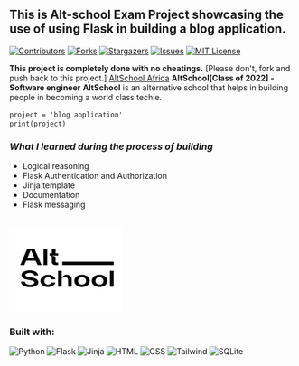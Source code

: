 ## This is Alt-school Exam Project showcasing the use of using Flask in building a blog application.

[![Contributors][contributors-shield]][contributors-url]
[![Forks][forks-shield]][forks-url]
[![Stargazers][stars-shield]][stars-url]
[![Issues][issues-shield]][issues-url]
[![MIT License][license-shield]][license-url]

**This project is completely done with no cheatings.**
[Please don't, fork and push back to this project.]
[AltSchool Africa](https://www.altschoolafrica.com)
**AltSchool[Class of 2022] - Software engineer**
**AltSchool** is an alternative school that helps in building people in becoming a world class techie.

```
project = 'blog application'
print(project)
```

### _What I learned during the process of building_

<ul>
    <li>Logical reasoning</li>
    <li>Flask Authentication and Authorization</li>
    <li>Jinja template</li>
    <li>Documentation</li>
    <li>Flask messaging</li>
</ul>

<br>
<img src="static/img/altschool.png" alt="AltSchool Africa" width="200px" height="150px">

### Built with:

![Python](https://img.shields.io/badge/Python-3776AB?style=for-the-badge&logo=python&logoColor=white)
![Flask](https://img.shields.io/badge/Flask-000000?style=for-the-badge&logo=flask&logoColor=white)
![Jinja](https://img.shields.io/badge/Jinja-000000?style=for-the-badge&logo=jinja&logoColor=white)
![HTML](https://img.shields.io/badge/HTML5-E34F26?style=for-the-badge&logo=html5&logoColor=white)
![CSS](https://img.shields.io/badge/CSS3-1572B6?style=for-the-badge&logo=css3&logoColor=white)
![Tailwind](https://img.shields.io/badge/Tailwind-38B2AC?style=for-the-badge&logo=tailwind-css&logoColor=white)
![SQLite](https://img.shields.io/badge/SQLite-07405E?style=for-the-badge&logo=sqlite&logoColor=white)

<!--markdown links and images-->

[contributors-shield]: https://img.shields.io/github/contributors/AltSchoolAfrica/AltSchool-Exam-Project.svg?style=for-the-badge
[contributors-url]: https://github.com/Awwal234/ALTSCHOOL-BLOG-APP/graphs/contributors
[forks-shield]: https://img.shields.io/github/forks/Awwal234/ALTSCHOOL-BLOG-APP.svg?style=for-the-badge
[forks-url]: https://github.com/Awwal234/ALTSCHOOL-BLOG-APP/network/members
[stars-shield]: https://img.shields.io/github/stars/Awwal234/ALTSCHOOL-BLOG-APP.svg?style=for-the-badge
[stars-url]: https://github.com/Awwal234/ALTSCHOOL-BLOG-APP/stargazers
[issues-shield]: https://img.shields.io/github/issues/Awwal234/ALTSCHOOL-BLOG-APP.svg?style=for-the-badge
[issues-url]: https://github.com/Awwal234/ALTSCHOOL-BLOG-APP/issues
[license-shield]: https://img.shields.io/github/license/Awwal234/ALTSCHOOL-BLOG-APP.svg?style=for-the-badge
[license-url]: https://github.com/Awwal234/ALTSCHOOL-BLOG-APP/blob/master/LICENSE.txt
[python]: https://img.shields.io/badge/Python-3776AB?style=for-the-badge&logo=python&logoColor=white
[flask]: https://img.shields.io/badge/Flask-000000?style=for-the-badge&logo=flask&logoColor=white
[jinja]: https://img.shields.io/badge/Jinja-000000?style=for-the-badge&logo=jinja&logoColor=white
[html]: https://img.shields.io/badge/HTML5-E34F26?style=for-the-badge&logo=html5&logoColor=white
[css]: https://img.shields.io/badge/CSS3-1572B6?style=for-the-badge&logo=css3&logoColor=white
[tailwind]: https://img.shields.io/badge/Tailwind-38B2AC?style=for-the-badge&logo=tailwind-css&logoColor=white
[sqlite]: https://img.shields.io/badge/SQLite-07405E?style=for-the-badge&logo=sqlite&logoColor=white
